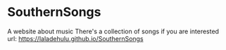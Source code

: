 # SouthernSongs
A website about music 
There's a collection of songs if you are interested
url: https://laladehulu.github.io/SouthernSongs
